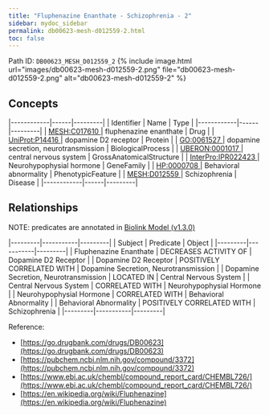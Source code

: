 ```yaml
---
title: "Fluphenazine Enanthate - Schizophrenia - 2"
sidebar: mydoc_sidebar
permalink: db00623-mesh-d012559-2.html
toc: false 
---
```



Path ID: `DB00623_MESH_D012559_2`
{% include image.html url="images/db00623-mesh-d012559-2.png" file="db00623-mesh-d012559-2.png" alt="db00623-mesh-d012559-2" %}

## Concepts

|------------|------|---------|
| Identifier | Name | Type    |
|------------|------|---------|
| <a href="https://identifiers.org/MESH:C017610">MESH:C017610 </a> | fluphenazine enanthate | Drug |
| <a href="https://identifiers.org/UniProt:P14416">UniProt:P14416 </a> | dopamine D2 receptor | Protein |
| <a href="https://identifiers.org/GO:0061527">GO:0061527 </a> | dopamine secretion, neurotransmission | BiologicalProcess |
| <a href="https://identifiers.org/UBERON:0001017">UBERON:0001017 </a> | central nervous system | GrossAnatomicalStructure |
| <a href="https://identifiers.org/InterPro:IPR022423">InterPro:IPR022423 </a> | Neurohypophysial hormone | GeneFamily |
| <a href="https://identifiers.org/HP:0000708">HP:0000708 </a> | Behavioral abnormality | PhenotypicFeature |
| <a href="https://identifiers.org/MESH:D012559">MESH:D012559 </a> | Schizophrenia | Disease |
|------------|------|---------|

## Relationships


NOTE: predicates are annotated in <a href="https://github.com/biolink/biolink-model/releases/tag/v1.3.0">Biolink Model (v1.3.0)</a>

|---------|-----------|---------|
| Subject | Predicate | Object  |
|---------|-----------|---------|
| Fluphenazine Enanthate | DECREASES ACTIVITY OF | Dopamine D2 Receptor |
| Dopamine D2 Receptor | POSITIVELY CORRELATED WITH | Dopamine Secretion, Neurotransmission |
| Dopamine Secretion, Neurotransmission | LOCATED IN | Central Nervous System |
| Central Nervous System | CORRELATED WITH | Neurohypophysial Hormone |
| Neurohypophysial Hormone | CORRELATED WITH | Behavioral Abnormality |
| Behavioral Abnormality | POSITIVELY CORRELATED WITH | Schizophrenia |
|---------|-----------|---------|

Reference: 
  - [https://go.drugbank.com/drugs/DB00623](https://go.drugbank.com/drugs/DB00623)
  - [https://pubchem.ncbi.nlm.nih.gov/compound/3372](https://pubchem.ncbi.nlm.nih.gov/compound/3372)
  - [https://www.ebi.ac.uk/chembl/compound_report_card/CHEMBL726/](https://www.ebi.ac.uk/chembl/compound_report_card/CHEMBL726/)
  - [https://en.wikipedia.org/wiki/Fluphenazine](https://en.wikipedia.org/wiki/Fluphenazine)
